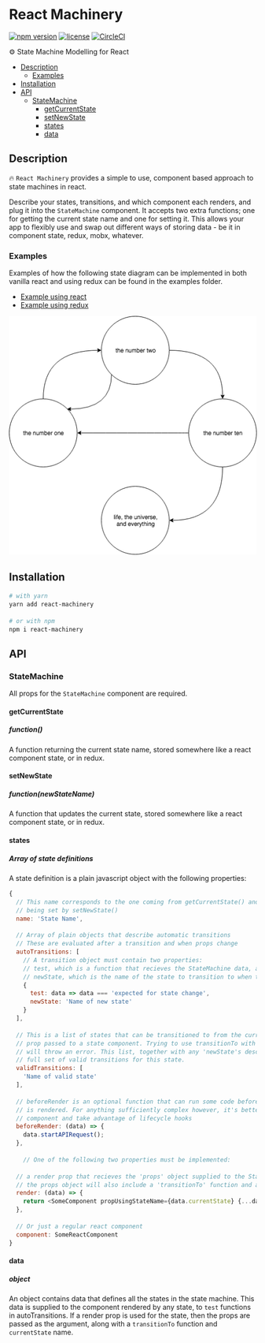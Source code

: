 # React Machinery

[![npm version](https://badge.fury.io/js/react-machinery.svg)]()
[![license](https://img.shields.io/github/license/mashape/apistatus.svg)]()
[![CircleCI](https://circleci.com/gh/francisrstokes/React-Machinery.png?circle-token=46dc2a2f9571dfc783c03c6550c3119c18c5b8ce&style=shield)]()


⚙️ State Machine Modelling for React

- [Description](#description)
  - [Examples](#examples)
- [Installation](#installation)
- [API](#api)
  - [StateMachine](#statemachine)
    - [getCurrentState](#getcurrentstate)
    - [setNewState](#setnewstate)
    - [states](#states)
    - [data](#data)

## Description

🔥 `React Machinery` provides a simple to use, component based approach to state machines in react.

Describe your states, transitions, and which component each renders, and plug it into the `StateMachine` component. It accepts two extra functions; one for getting the current state name and one for setting it. This allows your app to flexibly use and swap out different ways of storing data - be it in component state, redux, mobx, whatever.

### Examples

Examples of how the following state diagram can be implemented in both vanilla react and using redux can be found in the examples folder.

- [Example using react](examples/1.Normal-Component-State.js)
- [Example using redux](examples/2.With-Redux.js)

![State diagram of code below](StateDiagram.png)

## Installation

```bash
# with yarn
yarn add react-machinery

# or with npm
npm i react-machinery
```

## API

### StateMachine

All props for the `StateMachine` component are required.

#### getCurrentState

##### function()

A function returning the current state name, stored somewhere like a react component state, or in redux.

#### setNewState

##### function(newStateName)

A function that updates the current state, stored somewhere like a react component state, or in redux.

#### states

##### Array of state definitions

A state definition is a plain javascript object with the following properties:

```javascript
{
  // This name corresponds to the one coming from getCurrentState() and
  // being set by setNewState()
  name: 'State Name',

  // Array of plain objects that describe automatic transitions
  // These are evaluated after a transition and when props change
  autoTransitions: [
    // A transition object must contain two properties:
    // test, which is a function that recieves the StateMachine data, and returns true if a state change should take place
    // newState, which is the name of the state to transition to when the test function returns true
    {
      test: data => data === 'expected for state change',
      newState: 'Name of new state'
    }
  ],

  // This is a list of states that can be transitioned to from the current state using the transitionTo
  // prop passed to a state component. Trying to use transitionTo with a state not specified in this list
  // will throw an error. This list, together with any 'newState's described in autoTransitions form the
  // full set of valid transitions for this state.
  validTransitions: [
    'Name of valid state'
  ],

  // beforeRender is an optional function that can run some code before this states component
  // is rendered. For anything sufficiently complex however, it's better to use a react class
  // component and take advantage of lifecycle hooks
  beforeRender: (data) => {
    data.startAPIRequest();
  },

    // One of the following two properties must be implemented:

  // a render prop that recieves the 'props' object supplied to the StateMachine
  // the props object will also include a 'transitionTo' function and a 'currentState' string
  render: (data) => {
    return <SomeComponent propUsingStateName={data.currentState} {...data} />
  },

  // Or just a regular react component
  component: SomeReactComponent
}
```

#### data

##### object

An object contains data that defines all the states in the state machine. This data is supplied to the component rendered by any state, to `test` functions in autoTransitions. If a render prop is used for the state, then the props are passed as the argument, along with a `transitionTo` function and `currentState` name.